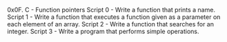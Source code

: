 0x0F. C - Function pointers
Script 0 - Write a function that prints a name.
Script 1 - Write a function that executes a function given as a parameter on each element of an array.
Script 2 - Write a function that searches for an integer.
Script 3 - Write a program that performs simple operations.
